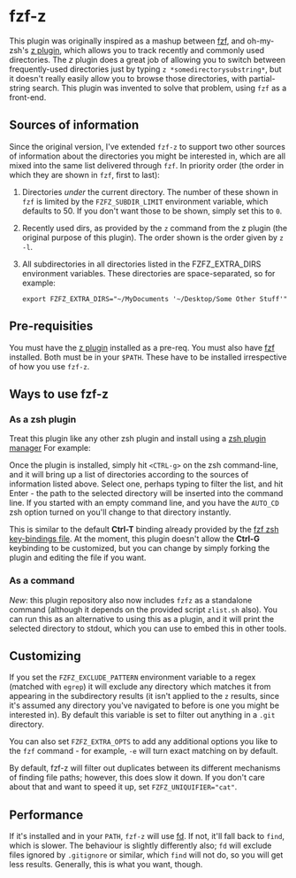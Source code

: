 # fzf-z

This plugin was originally inspired as a mashup between
[fzf](https://github.com/junegunn/fzf), and oh-my-zsh's [z
plugin](https://github.com/robbyrussell/oh-my-zsh/tree/master/plugins/z),
which allows you to track recently and commonly used directories. The *z*
plugin does a great job of allowing you to switch between frequently-used
directories just by typing `z *somedirectorysubstring*`, but it doesn't really
easily allow you to browse those directories, with partial-string search. This
plugin was invented to solve that problem, using `fzf` as a front-end.

## Sources of information

Since the original version, I've extended `fzf-z` to support two other sources
of information about the directories you might be interested in, which are all
mixed into the same list delivered through `fzf`. In priority order (the order
in which they are shown in `fzf`, first to last):

1. Directories *under* the current directory. The number of these shown in
   `fzf` is limited by the `FZFZ_SUBDIR_LIMIT` environment variable, which
   defaults to 50. If you don't want those to be shown, simply set this to
   `0`.

1. Recently used dirs, as provided by the `z` command from the z plugin (the
   original purpose of this plugin). The order shown is the order given by `z
   -l`.

1. All subdirectories in all directories listed in the FZFZ_EXTRA_DIRS
   environment variables. These directories are space-separated, so for
   example:

   `export FZFZ_EXTRA_DIRS="~/MyDocuments '~/Desktop/Some Other Stuff'"`

## Pre-requisities

You must have the [z
plugin](https://github.com/robbyrussell/oh-my-zsh/tree/master/plugins/z)
installed as a pre-req. You must also have
[fzf](https://github.com/junegunn/fzf) installed. Both must be in your `$PATH`.
These have to be installed irrespective of how you use `fzf-z`.

## Ways to use fzf-z

### As a zsh plugin

Treat this plugin like any other zsh plugin and install using a [zsh plugin
manager](https://github.com/unixorn/awesome-zsh-plugins#frameworks) For
example:

Once the plugin is installed, simply hit `<CTRL-g>` on the zsh command-line,
and it will bring up a list of directories according to the sources of
information listed above. Select one, perhaps typing to filter the list, and
hit Enter - the path to the selected directory will be inserted into the
command line.  If you started with an empty command line, and you have the
`AUTO_CD` zsh option turned on you'll change to that directory instantly.

This is similar to the default **Ctrl-T** binding already provided by the
[fzf zsh key-bindings
file](https://github.com/junegunn/fzf/blob/master/shell/key-bindings.zsh). At
the moment, this plugin doesn't allow the **Ctrl-G** keybinding to be
customized, but you can change by simply forking the plugin and editing the
file if you want.

### As a command

*New*: this plugin repository also now includes `fzfz` as a standalone command
(although it depends on the provided script `zlist.sh` also). You can run this
as an alternative to using this as a plugin, and it will print the selected
directory to stdout, which you can use to embed this in other tools.

## Customizing

If you set the `FZFZ_EXCLUDE_PATTERN` environment variable to a regex (matched
with `egrep`) it will exclude any directory which matches it from appearing in
the subdirectory results (it isn't applied to the `z` results, since it's
assumed any directory you've navigated to before is one you might be
interested in). By default this variable is set to filter out anything in a
`.git` directory.

You can also set `FZFZ_EXTRA_OPTS` to add any additional options you like to
the `fzf` command - for example, `-e` will turn exact matching on by default.

By default, fzf-z will filter out duplicates between its different mechanisms
of finding file paths; however, this does slow it down. If you don't care
about that and want to speed it up, set `FZFZ_UNIQUIFIER="cat"`.

## Performance

If it's installed and in your `PATH`, `fzf-z` will use
[fd](https://github.com/sharkdp/fd). If not, it'll fall back to `find`, which
is slower. The behaviour is slightly differently also; `fd` will exclude files
ignored by `.gitignore` or similar, which `find` will not do, so you will get
less results. Generally, this is what you want, though.
